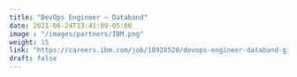 ```yaml
---
title: "DevOps Engineer – Databand"
date: 2021-06-24T13:41:09-05:00
image : "/images/partners/IBM.png"
weight: 15
link: "https://careers.ibm.com/job/18928520/devops-engineer-databand-givatayim-il/?codes=WEB_SEARCH_NA"
draft: false
---
```


